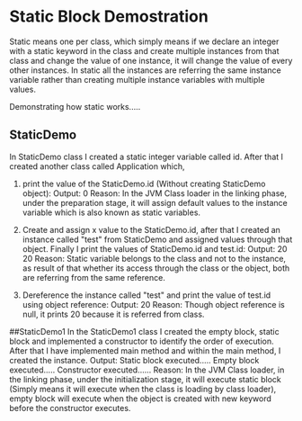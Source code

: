 # Static Block Demostration

Static means one per class, which simply means if we declare an integer with a static keyword in the class and create multiple instances from that class and change the value of one instance, it will change the value of every other instances. In static all the instances are referring the same instance variable rather than creating multiple instance variables with multiple values.

Demonstrating how static works.....

## StaticDemo
In StaticDemo class I created a static integer variable called id. After that I created another class called Application which,
1. print the value of the StaticDemo.id (Without creating StaticDemo object):
Output: 0
Reason: In the JVM Class loader in the linking phase, under the preparation stage, it will assign default values to the instance variable which is also known as static variables.

2. Create and assign x value to the StaticDemo.id, after that I created an instance called "test" from StaticDemo and assigned values through that object. Finally I print the values of StaticDemo.id and  test.id:
Output:
20
20
Reason: Static variable belongs to the class and not to the instance, as result of that whether its access through the class or the object, both are referring from the same reference.

3. Dereference the instance called "test" and print the value of test.id using object reference:
Output: 
20
Reason: Though object reference is null, it prints 20 because it is referred from class.

##StaticDemo1
In the StaticDemo1 class I created the empty block, static block and implemented a constructor to identify the order of execution. After that I have implemented main method and within the main method, I created the instance.
Output:
Static block executed.....
Empty block executed.....
Constructor executed......
Reason: In the JVM Class loader, in the linking phase, under the initialization stage, it will execute static block (Simply means it will execute when the class is loading by class loader), empty block will execute when the object is created with new keyword before the constructor executes.
